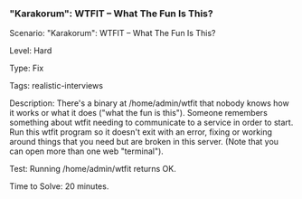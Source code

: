 <h3>"Karakorum": WTFIT – What The Fun Is This?</h3>

Scenario: "Karakorum": WTFIT – What The Fun Is This?

Level: Hard

Type: Fix

Tags: realistic-interviews  

Description: There's a binary at /home/admin/wtfit that nobody knows how it works or what it does ("what the fun is this"). Someone remembers something about wtfit needing to communicate to a service in order to start. Run this wtfit program so it doesn't exit with an error, fixing or working around things that you need but are broken in this server. (Note that you can open more than one web "terminal").

Test: Running /home/admin/wtfit returns OK.

Time to Solve: 20 minutes.
